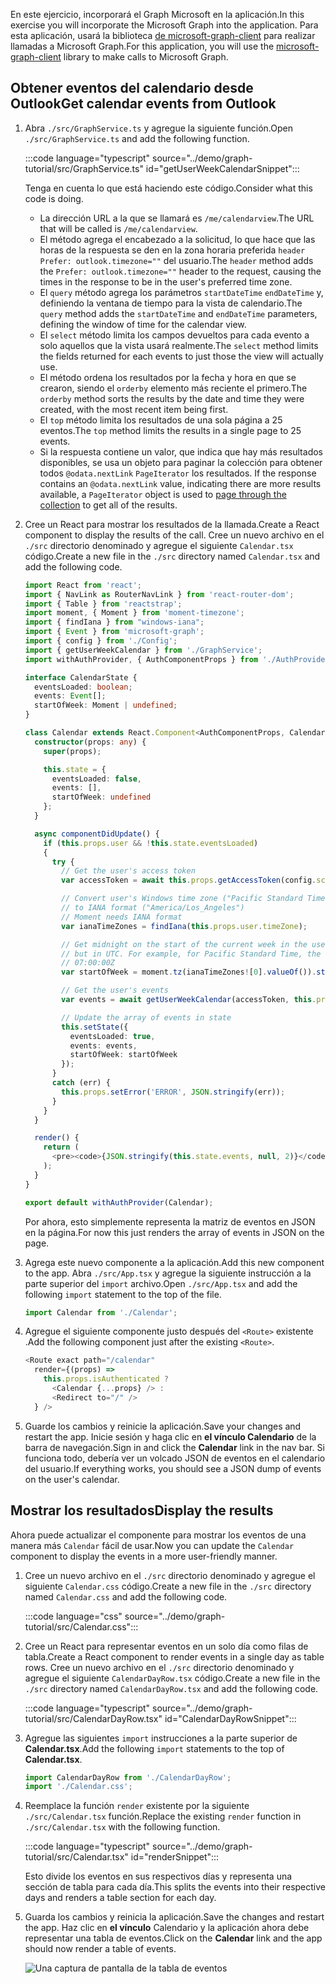 <!-- markdownlint-disable MD002 MD041 -->

<span data-ttu-id="c7ae8-101">En este ejercicio, incorporará el Graph Microsoft en la aplicación.</span><span class="sxs-lookup"><span data-stu-id="c7ae8-101">In this exercise you will incorporate the Microsoft Graph into the application.</span></span> <span data-ttu-id="c7ae8-102">Para esta aplicación, usará la biblioteca [de microsoft-graph-client](https://github.com/microsoftgraph/msgraph-sdk-javascript) para realizar llamadas a Microsoft Graph.</span><span class="sxs-lookup"><span data-stu-id="c7ae8-102">For this application, you will use the [microsoft-graph-client](https://github.com/microsoftgraph/msgraph-sdk-javascript) library to make calls to Microsoft Graph.</span></span>

## <a name="get-calendar-events-from-outlook"></a><span data-ttu-id="c7ae8-103">Obtener eventos del calendario desde Outlook</span><span class="sxs-lookup"><span data-stu-id="c7ae8-103">Get calendar events from Outlook</span></span>

1. <span data-ttu-id="c7ae8-104">Abra `./src/GraphService.ts` y agregue la siguiente función.</span><span class="sxs-lookup"><span data-stu-id="c7ae8-104">Open `./src/GraphService.ts` and add the following function.</span></span>

    :::code language="typescript" source="../demo/graph-tutorial/src/GraphService.ts" id="getUserWeekCalendarSnippet":::

    <span data-ttu-id="c7ae8-105">Tenga en cuenta lo que está haciendo este código.</span><span class="sxs-lookup"><span data-stu-id="c7ae8-105">Consider what this code is doing.</span></span>

    - <span data-ttu-id="c7ae8-106">La dirección URL a la que se llamará es `/me/calendarview`.</span><span class="sxs-lookup"><span data-stu-id="c7ae8-106">The URL that will be called is `/me/calendarview`.</span></span>
    - <span data-ttu-id="c7ae8-107">El método agrega el encabezado a la solicitud, lo que hace que las horas de la respuesta se den en la zona horaria preferida `header` `Prefer: outlook.timezone=""` del usuario.</span><span class="sxs-lookup"><span data-stu-id="c7ae8-107">The `header` method adds the `Prefer: outlook.timezone=""` header to the request, causing the times in the response to be in the user's preferred time zone.</span></span>
    - <span data-ttu-id="c7ae8-108">El `query` método agrega los parámetros `startDateTime` `endDateTime` y, definiendo la ventana de tiempo para la vista de calendario.</span><span class="sxs-lookup"><span data-stu-id="c7ae8-108">The `query` method adds the `startDateTime` and `endDateTime` parameters, defining the window of time for the calendar view.</span></span>
    - <span data-ttu-id="c7ae8-109">El `select` método limita los campos devueltos para cada evento a solo aquellos que la vista usará realmente.</span><span class="sxs-lookup"><span data-stu-id="c7ae8-109">The `select` method limits the fields returned for each events to just those the view will actually use.</span></span>
    - <span data-ttu-id="c7ae8-110">El método ordena los resultados por la fecha y hora en que se crearon, siendo el `orderby` elemento más reciente el primero.</span><span class="sxs-lookup"><span data-stu-id="c7ae8-110">The `orderby` method sorts the results by the date and time they were created, with the most recent item being first.</span></span>
    - <span data-ttu-id="c7ae8-111">El `top` método limita los resultados de una sola página a 25 eventos.</span><span class="sxs-lookup"><span data-stu-id="c7ae8-111">The `top` method limits the results in a single page to 25 events.</span></span>
    - <span data-ttu-id="c7ae8-112">Si la respuesta contiene un valor, que indica que hay más resultados disponibles, se usa un objeto para paginar la colección para obtener todos `@odata.nextLink` `PageIterator` los resultados. [](https://docs.microsoft.com/graph/sdks/paging?tabs=typeScript)</span><span class="sxs-lookup"><span data-stu-id="c7ae8-112">If the response contains an `@odata.nextLink` value, indicating there are more results available, a `PageIterator` object is used to [page through the collection](https://docs.microsoft.com/graph/sdks/paging?tabs=typeScript) to get all of the results.</span></span>

1. <span data-ttu-id="c7ae8-113">Cree un React para mostrar los resultados de la llamada.</span><span class="sxs-lookup"><span data-stu-id="c7ae8-113">Create a React component to display the results of the call.</span></span> <span data-ttu-id="c7ae8-114">Cree un nuevo archivo en el `./src` directorio denominado y agregue el siguiente `Calendar.tsx` código.</span><span class="sxs-lookup"><span data-stu-id="c7ae8-114">Create a new file in the `./src` directory named `Calendar.tsx` and add the following code.</span></span>

    ```typescript
    import React from 'react';
    import { NavLink as RouterNavLink } from 'react-router-dom';
    import { Table } from 'reactstrap';
    import moment, { Moment } from 'moment-timezone';
    import { findIana } from "windows-iana";
    import { Event } from 'microsoft-graph';
    import { config } from './Config';
    import { getUserWeekCalendar } from './GraphService';
    import withAuthProvider, { AuthComponentProps } from './AuthProvider';

    interface CalendarState {
      eventsLoaded: boolean;
      events: Event[];
      startOfWeek: Moment | undefined;
    }

    class Calendar extends React.Component<AuthComponentProps, CalendarState> {
      constructor(props: any) {
        super(props);

        this.state = {
          eventsLoaded: false,
          events: [],
          startOfWeek: undefined
        };
      }

      async componentDidUpdate() {
        if (this.props.user && !this.state.eventsLoaded)
        {
          try {
            // Get the user's access token
            var accessToken = await this.props.getAccessToken(config.scopes);

            // Convert user's Windows time zone ("Pacific Standard Time")
            // to IANA format ("America/Los_Angeles")
            // Moment needs IANA format
            var ianaTimeZones = findIana(this.props.user.timeZone);

            // Get midnight on the start of the current week in the user's timezone,
            // but in UTC. For example, for Pacific Standard Time, the time value would be
            // 07:00:00Z
            var startOfWeek = moment.tz(ianaTimeZones![0].valueOf()).startOf('week').utc();

            // Get the user's events
            var events = await getUserWeekCalendar(accessToken, this.props.user.timeZone, startOfWeek);

            // Update the array of events in state
            this.setState({
              eventsLoaded: true,
              events: events,
              startOfWeek: startOfWeek
            });
          }
          catch (err) {
            this.props.setError('ERROR', JSON.stringify(err));
          }
        }
      }

      render() {
        return (
          <pre><code>{JSON.stringify(this.state.events, null, 2)}</code></pre>
        );
      }
    }

    export default withAuthProvider(Calendar);
    ```

    <span data-ttu-id="c7ae8-115">Por ahora, esto simplemente representa la matriz de eventos en JSON en la página.</span><span class="sxs-lookup"><span data-stu-id="c7ae8-115">For now this just renders the array of events in JSON on the page.</span></span>

1. <span data-ttu-id="c7ae8-116">Agrega este nuevo componente a la aplicación.</span><span class="sxs-lookup"><span data-stu-id="c7ae8-116">Add this new component to the app.</span></span> <span data-ttu-id="c7ae8-117">Abra `./src/App.tsx` y agregue la siguiente instrucción a la parte superior del `import` archivo.</span><span class="sxs-lookup"><span data-stu-id="c7ae8-117">Open `./src/App.tsx` and add the following `import` statement to the top of the file.</span></span>

    ```typescript
    import Calendar from './Calendar';
    ```

1. <span data-ttu-id="c7ae8-118">Agregue el siguiente componente justo después del `<Route>` existente .</span><span class="sxs-lookup"><span data-stu-id="c7ae8-118">Add the following component just after the existing `<Route>`.</span></span>

    ```typescript
    <Route exact path="/calendar"
      render={(props) =>
        this.props.isAuthenticated ?
          <Calendar {...props} /> :
          <Redirect to="/" />
      } />
    ```

1. <span data-ttu-id="c7ae8-119">Guarde los cambios y reinicie la aplicación.</span><span class="sxs-lookup"><span data-stu-id="c7ae8-119">Save your changes and restart the app.</span></span> <span data-ttu-id="c7ae8-120">Inicie sesión y haga clic en **el vínculo Calendario** de la barra de navegación.</span><span class="sxs-lookup"><span data-stu-id="c7ae8-120">Sign in and click the **Calendar** link in the nav bar.</span></span> <span data-ttu-id="c7ae8-121">Si funciona todo, debería ver un volcado JSON de eventos en el calendario del usuario.</span><span class="sxs-lookup"><span data-stu-id="c7ae8-121">If everything works, you should see a JSON dump of events on the user's calendar.</span></span>

## <a name="display-the-results"></a><span data-ttu-id="c7ae8-122">Mostrar los resultados</span><span class="sxs-lookup"><span data-stu-id="c7ae8-122">Display the results</span></span>

<span data-ttu-id="c7ae8-123">Ahora puede actualizar el componente para mostrar los eventos de una manera más `Calendar` fácil de usar.</span><span class="sxs-lookup"><span data-stu-id="c7ae8-123">Now you can update the `Calendar` component to display the events in a more user-friendly manner.</span></span>

1. <span data-ttu-id="c7ae8-124">Cree un nuevo archivo en el `./src` directorio denominado y agregue el siguiente `Calendar.css` código.</span><span class="sxs-lookup"><span data-stu-id="c7ae8-124">Create a new file in the `./src` directory named `Calendar.css` and add the following code.</span></span>

    :::code language="css" source="../demo/graph-tutorial/src/Calendar.css":::

1. <span data-ttu-id="c7ae8-125">Cree un React para representar eventos en un solo día como filas de tabla.</span><span class="sxs-lookup"><span data-stu-id="c7ae8-125">Create a React component to render events in a single day as table rows.</span></span> <span data-ttu-id="c7ae8-126">Cree un nuevo archivo en el `./src` directorio denominado y agregue el siguiente `CalendarDayRow.tsx` código.</span><span class="sxs-lookup"><span data-stu-id="c7ae8-126">Create a new file in the `./src` directory named `CalendarDayRow.tsx` and add the following code.</span></span>

    :::code language="typescript" source="../demo/graph-tutorial/src/CalendarDayRow.tsx" id="CalendarDayRowSnippet":::

1. <span data-ttu-id="c7ae8-127">Agregue las siguientes `import` instrucciones a la parte superior de **Calendar.tsx**.</span><span class="sxs-lookup"><span data-stu-id="c7ae8-127">Add the following `import` statements to the top of **Calendar.tsx**.</span></span>

    ```typescript
    import CalendarDayRow from './CalendarDayRow';
    import './Calendar.css';
    ```

1. <span data-ttu-id="c7ae8-128">Reemplace la función `render` existente por la siguiente `./src/Calendar.tsx` función.</span><span class="sxs-lookup"><span data-stu-id="c7ae8-128">Replace the existing `render` function in `./src/Calendar.tsx` with the following function.</span></span>

    :::code language="typescript" source="../demo/graph-tutorial/src/Calendar.tsx" id="renderSnippet":::

    <span data-ttu-id="c7ae8-129">Esto divide los eventos en sus respectivos días y representa una sección de tabla para cada día.</span><span class="sxs-lookup"><span data-stu-id="c7ae8-129">This splits the events into their respective days and renders a table section for each day.</span></span>

1. <span data-ttu-id="c7ae8-130">Guarda los cambios y reinicia la aplicación.</span><span class="sxs-lookup"><span data-stu-id="c7ae8-130">Save the changes and restart the app.</span></span> <span data-ttu-id="c7ae8-131">Haz clic en **el vínculo** Calendario y la aplicación ahora debe representar una tabla de eventos.</span><span class="sxs-lookup"><span data-stu-id="c7ae8-131">Click on the **Calendar** link and the app should now render a table of events.</span></span>

    ![Una captura de pantalla de la tabla de eventos](./images/add-msgraph-01.png)
